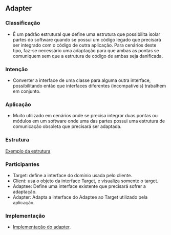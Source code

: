 ## Adapter

### Classificação

- É um padrão estrutural que define uma estrutura que possibilita isolar partes do software quando se possui um código legado que precisará ser integrado com o código de outra aplicação. Para cenários deste tipo, faz-se necessário uma adaptação para que ambas as pontas se comuniquem sem que a estrutura de código de ambas seja danificada.

### Intenção

- Converter a interface de uma classe para alguma outra interface, possibilitando então que interfaces diferentes (incompatíveis) trabalhem em conjunto. 

### Aplicação

- Muito utilizado em cenários onde se precisa integrar duas pontas ou módulos em um software onde uma das partes possui uma estrutura de comunicação obsoleta que precisará ser adaptada. 

### Estrutura

[Exemplo da estrutura](https://refactoring.guru/images/patterns/diagrams/adapter/structure-object-adapter.png)

### Participantes

- Target: define a interface do domínio usada pelo cliente.
- Client: usa o objeto da interface Target, e visualiza somente o target.
- Adaptee: Define uma interface existente que precisará sofrer a adaptação.
- Adapter: Adapta a interface do Adaptee ao Target utilizado pela aplicação. 

### Implementação

- [Implementação do adapter](https://github.com/diabrantes/ProgramacaoAvancadaCCO/tree/master/Adapter/exemplo).

